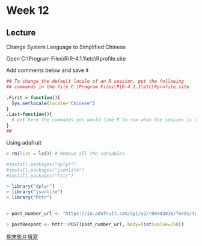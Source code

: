# Week 12

## Lecture

Change System Language to Simplified Chinese

Open C:\Program Files\R\R-4.1.1\etc\Rprofile.site

Add comments  below and save it

```R
## To change the default locale of an R session, put the following
## commands in the file C:\Program Files\R\R-4.1.1\etc\Rprofile.site

.First = function(){
  Sys.setlocale(locale="Chinese")
}
.Last=function(){
  # put here the commands you would like R to rum when the session is ended.
}
##
```



Using adafruit

```R
> rm(list = ls()) # Remove all the variables

#install.packages("dplyr")
#install.packages("jsonlite")
#install.packages("httr")

> library("dplyr")
> library("jsonlite")
> library("httr")


> post_number_url <- "https://io.adafruit.com/api/v2/r08943016/feeds/test1/data?x-aio-key=aio_eYqe75hWnfN3xFycUu551kaaFKtw"

> postRespont <- httr::POST(post_number_url, body=list(value=250))
```

[期末影片填寫](https://docs.google.com/spreadsheets/d/1QAPIPkEPERA1izIgaRFcOGYTLpyoeHq-D-DK4UstViI/edit#gid=0)

